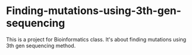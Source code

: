 # Finding-mutations-using-3th-gen-sequencing
This is a project for Bioinformatics class. It's about finding mutations using 3th gen sequencing method.

